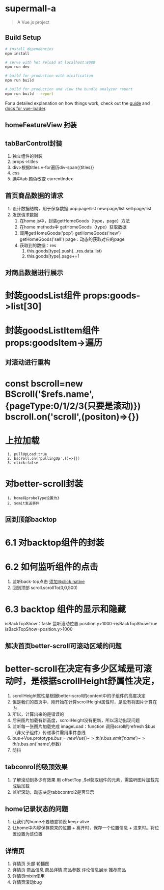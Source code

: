 # supermall-a

> A Vue.js project

## Build Setup

``` bash
# install dependencies
npm install

# serve with hot reload at localhost:8080
npm run dev

# build for production with minification
npm run build

# build for production and view the bundle analyzer report
npm run build --report
```

For a detailed explanation on how things work, check out the [guide](http://vuejs-templates.github.io/webpack/) and [docs for vue-loader](http://vuejs.github.io/vue-loader).
## homeFeatureView 封装
## tabBarControl封装
   1. 独立组件的封装
   2. props->titles
   3. div>根据titles v-for遍历div-span{{titles}}
   4. css
   5. 选中tab 颜色改变 currentIndex
## 首页商品数据的请求
   1. 设计数据结构，用于保存数据 pop:page/list new:page/list sell:page/list
   2. 发送请求数据 
      1. 在home.js中，封装getHomeGoods（type，page）方法
      2. 在home methods中 getHomeGoods（type）获取数据
      3. 调用getHomeGoods('pop') getHomeGoods('new') getHomeGoods('sell') page：动态的获取对应的page
      4. 获取到的数据：res
         1. this.goods[type].push(...res.data.list)
         2. this.goods[type].page+=1
## 对商品数据进行展示
   # 封装goodsList组件 props:goods->list[30]
   # 封装goodsListItem组件 props:goodsItem->遍历
## 对滚动进行重构
   # const bscroll=new BScroll('$refs.name',{pageType:0/1/2/3(只要是滚动)}) bscroll.on('scroll',(positon)=>{})
   # 上拉加载
     1. pullUpLoad:true
     2. bscroll.on('pullingUp',()=>{})
     3. click:false
   # 对better-scroll封装
     1. home将probeType设置为3
     2. $emit发送事件
## 回到顶部backtop
 # 6.1 对backtop组件的封装
 # 6.2 如何监听组件的点击
   1. 监听back-top点击 须加@click.native
   2. 回到顶部 scroll.scrollTo(0,0,500)
 # 6.3 backtop 组件的显示和隐藏
   isBackTopShow：fasle
   监听滚动位置 position.y>1000->isBackTopShow:true
   isBackTopShow=position.y>1000
## 解决首页better-scroll可滚动区域的问题
   # better-scroll在决定有多少区域是可滚动时，是根据scrollHeight舒属性决定，
   1. scrollHeight属性是根据better-scroll的content中的子组件的高度决定
   2. 但是我们的首页中，刚开始在计算scrollHeight属性时，是没有将图片计算在内
   3. 所以，计算出来的是错误的
   4. 后来图片加载有新高度，scrollHeight没有更新，所以滚动出现问题
   5. 监听每一张图片加载完成 imageLoad：function 调用scroll的refresh $bus（非父子组件）传递事件需用事件总线
   6. bus->Vue.prototype.$bus=new Vue()->this.$bus.$emit('name')->this.$bus.on('name',参数)
   7. 防抖
## tabconrol的吸顶效果
   1. 了解滚动到多少有效果 用 offsetTop ,$el获取组件的元素，需监听图片加载完成后加载
   2. 监听滚动，动态决定tabbcontrol2是否显示
## home记录状态的问题
   1. 让我们的home不要随意销毁 keep-alive
   2. 让home中内容保存原来的位置
    + 离开时，保存一个位置信息
    + 进来时。将位置设置为该位置
## 详情页 
   1. 详情页 头部 轮播图
   2. 详情页 商品信息 商品详情 商品参数 评论信息展示 推荐商品
   3. 详情页mixin使用
   4. 详情页滚动bug